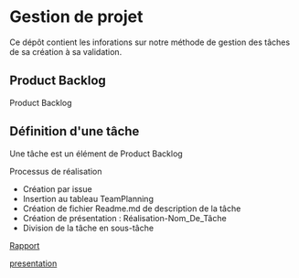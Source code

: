 # Gestion de projet 

Ce dépôt contient les inforations sur notre méthode de gestion des tâches de sa création à sa validation.

## Product Backlog

<!-- TODO : Définition de product Backlog -->

Product Backlog


## Définition d'une tâche 

Une tâche est un élément de Product Backlog

Processus de réalisation

- Création par issue
- Insertion au tableau TeamPlanning
- Création de fichier Readme.md de description de la tâche
- Création de présentation : Réalisation-Nom_De_Tâche
- Division de la tâche en sous-tâche



[Rapport](https://cnmh.github.io/gestionprojet/)

[presentation](https://cnmh.github.io/gestionprojet/)
